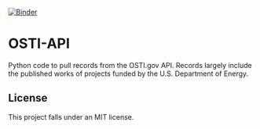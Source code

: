 [![Binder](https://mybinder.org/badge_logo.svg)](https://mybinder.org/v2/gh/emigre459/OSTI-API/master)

# OSTI-API

Python code to pull records from the OSTI.gov API. Records largely include the published works of projects funded by the U.S. Department of Energy.

## License

This project falls under an MIT license.